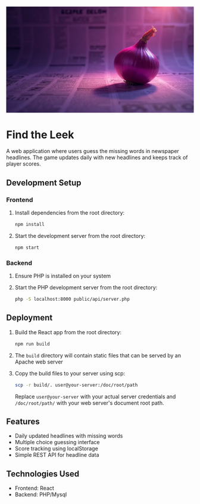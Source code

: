 ![Find the Leek Banner](https://github.com/aarich/headlines/blob/master/public/banner.png?raw=true)

# Find the Leek

A web application where users guess the missing words in newspaper headlines. The game updates daily with new headlines and keeps track of player scores.

## Development Setup

### Frontend

1. Install dependencies from the root directory:

   ```bash
   npm install
   ```

2. Start the development server from the root directory:

   ```bash
   npm start
   ```

### Backend

1. Ensure PHP is installed on your system
2. Start the PHP development server from the root directory:

   ```bash
   php -S localhost:8000 public/api/server.php
   ```

## Deployment

1. Build the React app from the root directory:

   ```bash
   npm run build
   ```

2. The `build` directory will contain static files that can be served by an Apache web server

3. Copy the build files to your server using scp:

   ```bash
   scp -r build/. user@your-server:/doc/root/path
   ```

   Replace `user@your-server` with your actual server credentials and `/doc/root/path/` with your web server's document root path.

## Features

- Daily updated headlines with missing words
- Multiple choice guessing interface
- Score tracking using localStorage
- Simple REST API for headline data

## Technologies Used

- Frontend: React
- Backend: PHP/Mysql

